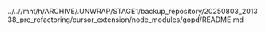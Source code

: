 ../..//mnt/h/ARCHIVE/.UNWRAP/STAGE1/backup_repository/20250803_201338_pre_refactoring/cursor_extension/node_modules/gopd/README.md